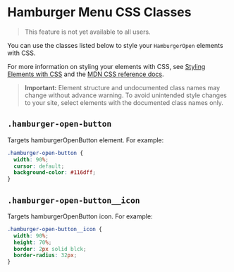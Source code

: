 <!-- This article was published using the Doc Push single-sourcing tool. Any changes to this article MUST be made in the source file. Find it at www.github.com/wix-private/velo-docs.-->

# Hamburger Menu CSS Classes

> This feature is not yet available to all users.

You can use the classes listed below
to style your `HamburgerOpen` elements with CSS.

For more information on styling your elements with CSS, see
[Styling Elements with CSS]($w/styling-elements-with-css) and the
[MDN CSS reference docs](https://developer.mozilla.org/en-US/docs/Learn/CSS).

<blockquote class="important">

__Important:__
Element structure and undocumented class names
may change without advance warning.
To avoid unintended style changes to your site,
select elements with the documented class names only.

</blockquote>

## `.hamburger-open-button`

Targets hamburgerOpenButton element.
For example:

```css
.hamburger-open-button {
  width: 90%;
  cursor: default;
  background-color: #116dff;
}
```

## `.hamburger-open-button__icon `

Targets hamburgerOpenButton icon.
For example:

```css
.hamburger-open-button__icon {
  width: 90%;
  height: 70%;
  border: 2px solid blck;
  border-radius: 32px;
}
```
